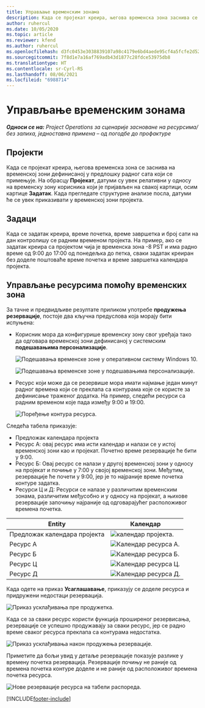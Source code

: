 ```yaml
---
title: Управљање временским зонама
description: Када се пројекат креира, његова временска зона заснива се на временској зони дефинисаној у предлошку радног сата који се примењује.
author: ruhercul
ms.date: 10/05/2020
ms.topic: article
ms.reviewer: kfend
ms.author: ruhercul
ms.openlocfilehash: d3fc0453e3038839107a98c4179e6bd4aede95cf4a5fcfe2d52f823b83029485
ms.sourcegitcommit: 7f8d1e7a16af769adb43d1877c28fdce53975db8
ms.translationtype: HT
ms.contentlocale: sr-Cyrl-RS
ms.lasthandoff: 08/06/2021
ms.locfileid: "6988714"
---
```

# <a name="manage-time-zones"></a>Управљање временским зонама

_**Односи се на:** Project Operations за сценарије засноване на ресурсима/без залиха, једноставна примена – од погодбе до профактуре_


## <a name="projects"></a>Пројекти

Када се пројекат креира, његова временска зона се заснива на временској зони дефинисаној у предлошку радног сата који се примењује. На обрасцу **Пројекат**, датуми су увек релативни у односу на временску зону корисника који је пријављен на свакој картици, осим картице **Задатак**. Када прегледате структурне анализе посла, датуми ће се увек приказивати у временској зони пројекта.

## <a name="tasks"></a>Задаци

Када се задатак креира, време почетка, време завршетка и број сати на дан контролишу се радним временом пројекта. На пример, ако се задатак креира са пројектом чија је временска зона -8 PST и има радно време од 9:00 до 17:00 од понедељка до петка, сваки задатак креиран без доделе поштоваће време почетка и време завршетка календара пројекта.

## <a name="manage-resources-with-time-zones"></a>Управљање ресурсима помоћу временских зона

За тачне и предвидљиве резултате приликом употребе **продужења резервације**, постоје два кључна предуслова која морају бити испуњена:  

- Корисник мора да конфигурише временску зону свог уређаја тако да одговара временској зони дефинисаној у системским **подешавањима персонализације**.
 
  ![Подешавања временске зоне у оперативном систему Windows 10.](media/reconcile-assignments-03.png)

  ![Подешавања временске зоне у подешавањима персонализације.](media/reconcile-assignments-04.png)
 
- Ресурс који може да се резервише мора имати најмање један минут радног времена који се преклапа са контурама које се користе за дефинисање траженог додатка. На пример, следећи ресурси са радним временом које пада између 9:00 и 19:00. 

  ![Поређење контура ресурса.](media/reconcile-assignments-05.png)

Следећа табела приказује:

- Предложак календара пројекта
- Ресурс А: овај ресурс има исти календар и налази се у истој временској зони као и пројекат. Почетно време резервације ће бити у 9:00.
- Ресурс Б: Овај ресурс се налази у другој временској зони у односу на пројекат и почиње у 7:00 у својој временској зони. Међутим, резервације ће почети у 9:00, јер је то најраније време почетка контуре задатка.
- Ресурси Ц и Д: Ресурси се налазе у различитим временским зонама, различитим међусобно и у односу на пројекат, а њихове резервације започињу најраније од одговарајућег расположивог времена почетка.

|Entity  |Календар  |
|-|-|
|Предложак календара пројекта   | ![календар пројекта.](media/reconcile-assignments-06.png) |
|Ресурс А  | ![Календар ресурса А.](media/reconcile-assignments-06.png) |
|Ресурс Б  |  ![Календар ресурса Б.](media/reconcile-assignments-07.png) |
|Ресурс Ц  |  ![Календар ресурса Ц.](media/reconcile-assignments-08.png) |
|Ресурс Д  | ![Календар ресурса Д.](media/reconcile-assignments-09.png)  |
 
Када одете на приказ **Усаглашавање**, приказују се доделе ресурса и придружени недостаци резервација.

![Приказ усклађивања пре продужетка.](media/reconcile-assignments-10.png)

Када се за сваки ресурс користи функција проширеног резервисања, резервације се успешно продужавају за сваки ресурс, јер се радно време сваког ресурса преклапа са контурама недостатка.

![Приказ усклађивања након продужења резервације.](media/reconcile-assignments-11.png) 

Приметите да бољи увид у детаље резервације показује разлике у времену почетка резервација. Резервације почињу не раније од времена почетка контуре доделе и не раније од расположивог времена почетка ресурса.

![Нове резервације ресурса на табели распореда.](media/reconcile-assignments-12.png)


[!INCLUDE[footer-include](../includes/footer-banner.md)]